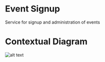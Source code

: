 # Event Signup
Service for signup and administration of events

# Contextual Diagram
![alt text](https://i.imgur.com/h4NcTEz.png "Contextual Diagram")

